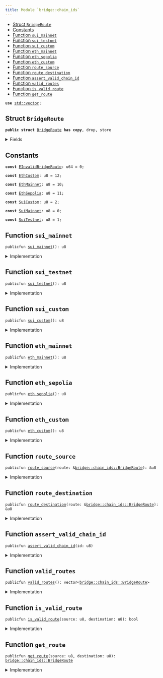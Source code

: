```yaml
---
title: Module `bridge::chain_ids`
---
```




-  [Struct `BridgeRoute`](#bridge_chain_ids_BridgeRoute)
-  [Constants](#@Constants_0)
-  [Function `sui_mainnet`](#bridge_chain_ids_sui_mainnet)
-  [Function `sui_testnet`](#bridge_chain_ids_sui_testnet)
-  [Function `sui_custom`](#bridge_chain_ids_sui_custom)
-  [Function `eth_mainnet`](#bridge_chain_ids_eth_mainnet)
-  [Function `eth_sepolia`](#bridge_chain_ids_eth_sepolia)
-  [Function `eth_custom`](#bridge_chain_ids_eth_custom)
-  [Function `route_source`](#bridge_chain_ids_route_source)
-  [Function `route_destination`](#bridge_chain_ids_route_destination)
-  [Function `assert_valid_chain_id`](#bridge_chain_ids_assert_valid_chain_id)
-  [Function `valid_routes`](#bridge_chain_ids_valid_routes)
-  [Function `is_valid_route`](#bridge_chain_ids_is_valid_route)
-  [Function `get_route`](#bridge_chain_ids_get_route)


<pre><code><b>use</b> <a href="../std/vector.md#std_vector">std::vector</a>;
</code></pre>



<a name="bridge_chain_ids_BridgeRoute"></a>

## Struct `BridgeRoute`



<pre><code><b>public</b> <b>struct</b> <a href="bridge/chain_ids.md#bridge_chain_ids_BridgeRoute">BridgeRoute</a> <b>has</b> <b>copy</b>, drop, store
</code></pre>



<details>
<summary>Fields</summary>


<dl>
<dt>
<code>source: u8</code>
</dt>
<dd>
</dd>
<dt>
<code>destination: u8</code>
</dt>
<dd>
</dd>
</dl>


</details>

<a name="@Constants_0"></a>

## Constants


<a name="bridge_chain_ids_EInvalidBridgeRoute"></a>



<pre><code><b>const</b> <a href="bridge/chain_ids.md#bridge_chain_ids_EInvalidBridgeRoute">EInvalidBridgeRoute</a>: u64 = 0;
</code></pre>



<a name="bridge_chain_ids_EthCustom"></a>



<pre><code><b>const</b> <a href="bridge/chain_ids.md#bridge_chain_ids_EthCustom">EthCustom</a>: u8 = 12;
</code></pre>



<a name="bridge_chain_ids_EthMainnet"></a>



<pre><code><b>const</b> <a href="bridge/chain_ids.md#bridge_chain_ids_EthMainnet">EthMainnet</a>: u8 = 10;
</code></pre>



<a name="bridge_chain_ids_EthSepolia"></a>



<pre><code><b>const</b> <a href="bridge/chain_ids.md#bridge_chain_ids_EthSepolia">EthSepolia</a>: u8 = 11;
</code></pre>



<a name="bridge_chain_ids_SuiCustom"></a>



<pre><code><b>const</b> <a href="bridge/chain_ids.md#bridge_chain_ids_SuiCustom">SuiCustom</a>: u8 = 2;
</code></pre>



<a name="bridge_chain_ids_SuiMainnet"></a>



<pre><code><b>const</b> <a href="bridge/chain_ids.md#bridge_chain_ids_SuiMainnet">SuiMainnet</a>: u8 = 0;
</code></pre>



<a name="bridge_chain_ids_SuiTestnet"></a>



<pre><code><b>const</b> <a href="bridge/chain_ids.md#bridge_chain_ids_SuiTestnet">SuiTestnet</a>: u8 = 1;
</code></pre>



<a name="bridge_chain_ids_sui_mainnet"></a>

## Function `sui_mainnet`



<pre><code>publicfun <a href="bridge/chain_ids.md#bridge_chain_ids_sui_mainnet">sui_mainnet</a>(): u8
</code></pre>



<details>
<summary>Implementation</summary>


<pre><code><b>public</b> <b>fun</b> <a href="bridge/chain_ids.md#bridge_chain_ids_sui_mainnet">sui_mainnet</a>(): u8 { <a href="bridge/chain_ids.md#bridge_chain_ids_SuiMainnet">SuiMainnet</a> }
</code></pre>



</details>

<a name="bridge_chain_ids_sui_testnet"></a>

## Function `sui_testnet`



<pre><code>publicfun <a href="bridge/chain_ids.md#bridge_chain_ids_sui_testnet">sui_testnet</a>(): u8
</code></pre>



<details>
<summary>Implementation</summary>


<pre><code><b>public</b> <b>fun</b> <a href="bridge/chain_ids.md#bridge_chain_ids_sui_testnet">sui_testnet</a>(): u8 { <a href="bridge/chain_ids.md#bridge_chain_ids_SuiTestnet">SuiTestnet</a> }
</code></pre>



</details>

<a name="bridge_chain_ids_sui_custom"></a>

## Function `sui_custom`



<pre><code>publicfun <a href="bridge/chain_ids.md#bridge_chain_ids_sui_custom">sui_custom</a>(): u8
</code></pre>



<details>
<summary>Implementation</summary>


<pre><code><b>public</b> <b>fun</b> <a href="bridge/chain_ids.md#bridge_chain_ids_sui_custom">sui_custom</a>(): u8 { <a href="bridge/chain_ids.md#bridge_chain_ids_SuiCustom">SuiCustom</a> }
</code></pre>



</details>

<a name="bridge_chain_ids_eth_mainnet"></a>

## Function `eth_mainnet`



<pre><code>publicfun <a href="bridge/chain_ids.md#bridge_chain_ids_eth_mainnet">eth_mainnet</a>(): u8
</code></pre>



<details>
<summary>Implementation</summary>


<pre><code><b>public</b> <b>fun</b> <a href="bridge/chain_ids.md#bridge_chain_ids_eth_mainnet">eth_mainnet</a>(): u8 { <a href="bridge/chain_ids.md#bridge_chain_ids_EthMainnet">EthMainnet</a> }
</code></pre>



</details>

<a name="bridge_chain_ids_eth_sepolia"></a>

## Function `eth_sepolia`



<pre><code>publicfun <a href="bridge/chain_ids.md#bridge_chain_ids_eth_sepolia">eth_sepolia</a>(): u8
</code></pre>



<details>
<summary>Implementation</summary>


<pre><code><b>public</b> <b>fun</b> <a href="bridge/chain_ids.md#bridge_chain_ids_eth_sepolia">eth_sepolia</a>(): u8 { <a href="bridge/chain_ids.md#bridge_chain_ids_EthSepolia">EthSepolia</a> }
</code></pre>



</details>

<a name="bridge_chain_ids_eth_custom"></a>

## Function `eth_custom`



<pre><code>publicfun <a href="bridge/chain_ids.md#bridge_chain_ids_eth_custom">eth_custom</a>(): u8
</code></pre>



<details>
<summary>Implementation</summary>


<pre><code><b>public</b> <b>fun</b> <a href="bridge/chain_ids.md#bridge_chain_ids_eth_custom">eth_custom</a>(): u8 { <a href="bridge/chain_ids.md#bridge_chain_ids_EthCustom">EthCustom</a> }
</code></pre>



</details>

<a name="bridge_chain_ids_route_source"></a>

## Function `route_source`



<pre><code>publicfun <a href="bridge/chain_ids.md#bridge_chain_ids_route_source">route_source</a>(route: &<a href="bridge/chain_ids.md#bridge_chain_ids_BridgeRoute">bridge::chain_ids::BridgeRoute</a>): &u8
</code></pre>



<details>
<summary>Implementation</summary>


<pre><code><b>public</b> <b>fun</b> <a href="bridge/chain_ids.md#bridge_chain_ids_route_source">route_source</a>(route: &<a href="bridge/chain_ids.md#bridge_chain_ids_BridgeRoute">BridgeRoute</a>): &u8 {
    &route.source
}
</code></pre>



</details>

<a name="bridge_chain_ids_route_destination"></a>

## Function `route_destination`



<pre><code>publicfun <a href="bridge/chain_ids.md#bridge_chain_ids_route_destination">route_destination</a>(route: &<a href="bridge/chain_ids.md#bridge_chain_ids_BridgeRoute">bridge::chain_ids::BridgeRoute</a>): &u8
</code></pre>



<details>
<summary>Implementation</summary>


<pre><code><b>public</b> <b>fun</b> <a href="bridge/chain_ids.md#bridge_chain_ids_route_destination">route_destination</a>(route: &<a href="bridge/chain_ids.md#bridge_chain_ids_BridgeRoute">BridgeRoute</a>): &u8 {
    &route.destination
}
</code></pre>



</details>

<a name="bridge_chain_ids_assert_valid_chain_id"></a>

## Function `assert_valid_chain_id`



<pre><code>publicfun <a href="bridge/chain_ids.md#bridge_chain_ids_assert_valid_chain_id">assert_valid_chain_id</a>(id: u8)
</code></pre>



<details>
<summary>Implementation</summary>


<pre><code><b>public</b> <b>fun</b> <a href="bridge/chain_ids.md#bridge_chain_ids_assert_valid_chain_id">assert_valid_chain_id</a>(id: u8) {
    <b>assert</b>!(
        id == <a href="bridge/chain_ids.md#bridge_chain_ids_SuiMainnet">SuiMainnet</a> ||
        id == <a href="bridge/chain_ids.md#bridge_chain_ids_SuiTestnet">SuiTestnet</a> ||
        id == <a href="bridge/chain_ids.md#bridge_chain_ids_SuiCustom">SuiCustom</a> ||
        id == <a href="bridge/chain_ids.md#bridge_chain_ids_EthMainnet">EthMainnet</a> ||
        id == <a href="bridge/chain_ids.md#bridge_chain_ids_EthSepolia">EthSepolia</a> ||
        id == <a href="bridge/chain_ids.md#bridge_chain_ids_EthCustom">EthCustom</a>,
        <a href="bridge/chain_ids.md#bridge_chain_ids_EInvalidBridgeRoute">EInvalidBridgeRoute</a>
    )
}
</code></pre>



</details>

<a name="bridge_chain_ids_valid_routes"></a>

## Function `valid_routes`



<pre><code>publicfun <a href="bridge/chain_ids.md#bridge_chain_ids_valid_routes">valid_routes</a>(): vector&lt;<a href="bridge/chain_ids.md#bridge_chain_ids_BridgeRoute">bridge::chain_ids::BridgeRoute</a>&gt;
</code></pre>



<details>
<summary>Implementation</summary>


<pre><code><b>public</b> <b>fun</b> <a href="bridge/chain_ids.md#bridge_chain_ids_valid_routes">valid_routes</a>(): vector&lt;<a href="bridge/chain_ids.md#bridge_chain_ids_BridgeRoute">BridgeRoute</a>&gt; {
    vector[
        <a href="bridge/chain_ids.md#bridge_chain_ids_BridgeRoute">BridgeRoute</a> { source: <a href="bridge/chain_ids.md#bridge_chain_ids_SuiMainnet">SuiMainnet</a>, destination: <a href="bridge/chain_ids.md#bridge_chain_ids_EthMainnet">EthMainnet</a> },
        <a href="bridge/chain_ids.md#bridge_chain_ids_BridgeRoute">BridgeRoute</a> { source: <a href="bridge/chain_ids.md#bridge_chain_ids_EthMainnet">EthMainnet</a>, destination: <a href="bridge/chain_ids.md#bridge_chain_ids_SuiMainnet">SuiMainnet</a> },
        <a href="bridge/chain_ids.md#bridge_chain_ids_BridgeRoute">BridgeRoute</a> { source: <a href="bridge/chain_ids.md#bridge_chain_ids_SuiTestnet">SuiTestnet</a>, destination: <a href="bridge/chain_ids.md#bridge_chain_ids_EthSepolia">EthSepolia</a> },
        <a href="bridge/chain_ids.md#bridge_chain_ids_BridgeRoute">BridgeRoute</a> { source: <a href="bridge/chain_ids.md#bridge_chain_ids_SuiTestnet">SuiTestnet</a>, destination: <a href="bridge/chain_ids.md#bridge_chain_ids_EthCustom">EthCustom</a> },
        <a href="bridge/chain_ids.md#bridge_chain_ids_BridgeRoute">BridgeRoute</a> { source: <a href="bridge/chain_ids.md#bridge_chain_ids_SuiCustom">SuiCustom</a>, destination: <a href="bridge/chain_ids.md#bridge_chain_ids_EthCustom">EthCustom</a> },
        <a href="bridge/chain_ids.md#bridge_chain_ids_BridgeRoute">BridgeRoute</a> { source: <a href="bridge/chain_ids.md#bridge_chain_ids_SuiCustom">SuiCustom</a>, destination: <a href="bridge/chain_ids.md#bridge_chain_ids_EthSepolia">EthSepolia</a> },
        <a href="bridge/chain_ids.md#bridge_chain_ids_BridgeRoute">BridgeRoute</a> { source: <a href="bridge/chain_ids.md#bridge_chain_ids_EthSepolia">EthSepolia</a>, destination: <a href="bridge/chain_ids.md#bridge_chain_ids_SuiTestnet">SuiTestnet</a> },
        <a href="bridge/chain_ids.md#bridge_chain_ids_BridgeRoute">BridgeRoute</a> { source: <a href="bridge/chain_ids.md#bridge_chain_ids_EthSepolia">EthSepolia</a>, destination: <a href="bridge/chain_ids.md#bridge_chain_ids_SuiCustom">SuiCustom</a> },
        <a href="bridge/chain_ids.md#bridge_chain_ids_BridgeRoute">BridgeRoute</a> { source: <a href="bridge/chain_ids.md#bridge_chain_ids_EthCustom">EthCustom</a>, destination: <a href="bridge/chain_ids.md#bridge_chain_ids_SuiTestnet">SuiTestnet</a> },
        <a href="bridge/chain_ids.md#bridge_chain_ids_BridgeRoute">BridgeRoute</a> { source: <a href="bridge/chain_ids.md#bridge_chain_ids_EthCustom">EthCustom</a>, destination: <a href="bridge/chain_ids.md#bridge_chain_ids_SuiCustom">SuiCustom</a> }
    ]
}
</code></pre>



</details>

<a name="bridge_chain_ids_is_valid_route"></a>

## Function `is_valid_route`



<pre><code>publicfun <a href="bridge/chain_ids.md#bridge_chain_ids_is_valid_route">is_valid_route</a>(source: u8, destination: u8): bool
</code></pre>



<details>
<summary>Implementation</summary>


<pre><code><b>public</b> <b>fun</b> <a href="bridge/chain_ids.md#bridge_chain_ids_is_valid_route">is_valid_route</a>(source: u8, destination: u8): bool {
    <b>let</b> route = <a href="bridge/chain_ids.md#bridge_chain_ids_BridgeRoute">BridgeRoute</a> { source, destination };
    <a href="bridge/chain_ids.md#bridge_chain_ids_valid_routes">valid_routes</a>().contains(&route)
}
</code></pre>



</details>

<a name="bridge_chain_ids_get_route"></a>

## Function `get_route`



<pre><code>publicfun <a href="bridge/chain_ids.md#bridge_chain_ids_get_route">get_route</a>(source: u8, destination: u8): <a href="bridge/chain_ids.md#bridge_chain_ids_BridgeRoute">bridge::chain_ids::BridgeRoute</a>
</code></pre>



<details>
<summary>Implementation</summary>


<pre><code><b>public</b> <b>fun</b> <a href="bridge/chain_ids.md#bridge_chain_ids_get_route">get_route</a>(source: u8, destination: u8): <a href="bridge/chain_ids.md#bridge_chain_ids_BridgeRoute">BridgeRoute</a> {
    <b>let</b> route = <a href="bridge/chain_ids.md#bridge_chain_ids_BridgeRoute">BridgeRoute</a> { source, destination };
    <b>assert</b>!(<a href="bridge/chain_ids.md#bridge_chain_ids_valid_routes">valid_routes</a>().contains(&route), <a href="bridge/chain_ids.md#bridge_chain_ids_EInvalidBridgeRoute">EInvalidBridgeRoute</a>);
    route
}
</code></pre>



</details>
